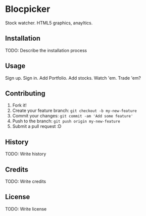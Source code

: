 # Blocpicker

Stock watcher.  HTML5 graphics, anayltics.

## Installation

TODO: Describe the installation process

## Usage

Sign up.  Sign in.  Add Portfolio.  Add stocks.  Watch 'em.  Trade 'em?

## Contributing

1. Fork it!
2. Create your feature branch: `git checkout -b my-new-feature`
3. Commit your changes: `git commit -am 'Add some feature'`
4. Push to the branch: `git push origin my-new-feature`
5. Submit a pull request :D

## History

TODO: Write history

## Credits

TODO: Write credits

## License

TODO: Write license
